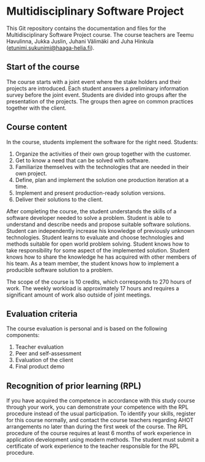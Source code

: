 # Multidisciplinary Software Project

This Git repository contains the documentation and files for the Multidisciplinary Software Project course. The course teachers are Teemu Havulinna, Jukka Juslin, Juhani Välimäki and Juha Hinkula (etunimi.sukunimi@haaga-helia.fi).

## Start of the course

The course starts with a joint event where the stake holders and their projects are introduced. Each student answers a preliminary information survey before the joint event. Students are divided into groups after the presentation of the projects. The groups then agree on common practices together with the client.

## Course content

In the course, students implement the software for the right need. Students:

1. Organize the activities of their own group together with the customer.
2. Get to know a need that can be solved with software.
3. Familiarize themselves with the technologies that are needed in their own project.
4. Define, plan and implement the solution one production iteration at a time.
5. Implement and present production-ready solution versions.
6. Deliver their solutions to the client.

After completing the course, the student understands the skills of a software developer needed to solve a problem. Student is able to understand and describe needs and propose suitable software solutions. Student can independently increase his knowledge of previously unknown technologies. Student learns to evaluate and choose technologies and methods suitable for open world problem solving. Student knows how to take responsibility for some aspect of the implemented solution. Student knows how to share the knowledge he has acquired with other members of his team. As a team member, the student knows how to implement a producible software solution to a problem.

The scope of the course is 10 credits, which corresponds to 270 hours of work. The weekly workload is approximately 17 hours and requires a significant amount of work also outside of joint meetings.


## Evaluation criteria

The course evaluation is personal and is based on the following components:
1. Teacher evaluation
2. Peer and self-assessment
3. Evaluation of the client
4. Final product demo

## Recognition of prior learning (RPL)

If you have acquired the competence in accordance with this study course through your work, you can demonstrate your competence with the RPL procedure instead of the usual participation. To identify your skills, register for this course normally, and contact the course teachers regarding AHOT arrangements no later than during the first week of the course. The RPL procedure of the course requires at least 6 months of work experience in application development using modern methods. The student must submit a certificate of work experience to the teacher responsible for the RPL procedure.
